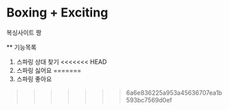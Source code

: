 # Boxing + Exciting

복싱사이트 짱

** 기능목록
1. 스파링 상대 찾기
<<<<<<< HEAD
2. 스파링 싫어요
=======
2. 스파링 좋아요
>>>>>>> 6a6e836225a953a45636707ea1b593bc7569d0ef
